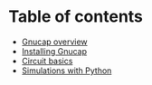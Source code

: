 # Table of contents

* [Gnucap overview](README.md)
* [Installing Gnucap](installing-gnucap.md)
* [Circuit basics](circuit-basics.md)
* [Simulations with Python](interactions-with-python.md)

